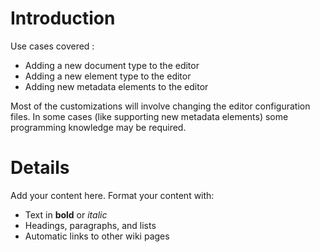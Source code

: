 # Introduction #

Use cases covered :
  * Adding a new document type to the editor
  * Adding a new element type to the editor
  * Adding new metadata elements to the editor

Most of the customizations will involve changing the editor configuration files. In some cases (like supporting new metadata elements) some programming knowledge may be required.


# Details #

Add your content here.  Format your content with:
  * Text in **bold** or _italic_
  * Headings, paragraphs, and lists
  * Automatic links to other wiki pages